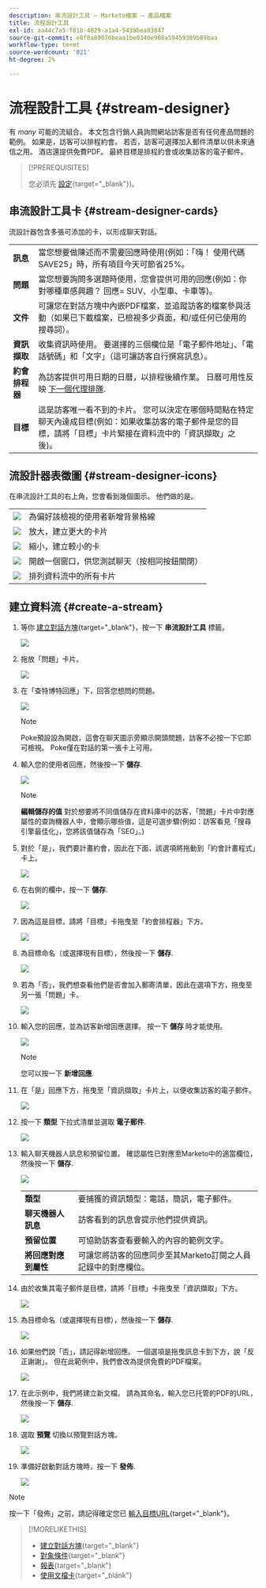 ```yaml
---
description: 串流設計工具 — Marketo檔案 — 產品檔案
title: 流程設計工具
exl-id: aa44c7a5-f81b-4029-a1a4-5439bea83847
source-git-commit: e0f0a89076beaa1be0340e908a59459389b89baa
workflow-type: tm+mt
source-wordcount: '821'
ht-degree: 2%

---
```


# 流程設計工具 {#stream-designer}

有 _many_ 可能的流組合。 本文包含行銷人員詢問網站訪客是否有任何產品問題的範例。 如果是，訪客可以排程約會。 若否，訪客可選擇加入郵件清單以供未來通信之用。 酒店還提供免費PDF。 最終目標是排程約會或收集訪客的電子郵件。

>[!PREREQUISITES]
>
>您必須先 [設定](/help/marketo/product-docs/demand-generation/dynamic-chat/integrations/using-the-document-card.md){target=&quot;_blank&quot;})。

## 串流設計工具卡 {#stream-designer-cards}

流設計器包含多張可添加的卡，以形成聊天對話。

<table>
 <tr>
  <td><strong>訊息</strong></td>
  <td>當您想要做陳述而不需要回應時使用(例如：「嗨！ 使用代碼SAVE25」時，所有項目今天可節省25%。
</td>
 </tr>
 <tr>
  <td><strong>問題</strong></td>
  <td>當您想要詢問多選題時使用，您會提供可用的回應(例如：你對哪種車感興趣？ 回應= SUV、小型車、卡車等)。</td>
 </tr>
 <tr>
  <td><strong>文件</strong></td>
  <td>可讓您在對話方塊中內嵌PDF檔案，並追蹤訪客的檔案參與活動（如果已下載檔案，已檢視多少頁面，和/或任何已使用的搜尋詞）。</td>
 </tr>
 <tr>
  <td><strong>資訊擷取</strong></td>
  <td>收集資訊時使用。 要選擇的三個欄位是「電子郵件地址」、「電話號碼」和「文字」（這可讓訪客自行撰寫訊息）。</td>
 </tr>
 <tr>
  <td><strong>約會排程器</strong></td>
  <td>為訪客提供可用日期的日曆，以排程後續作業。 日曆可用性反映 <a href="/help/marketo/product-docs/demand-generation/dynamic-chat/dynamic-chat-overview.md#routing">下一個代理排隊</a>.</td>
 </tr>
 <tr>
  <td><strong>目標</strong></td>
  <td>這是訪客唯一看不到的卡片。 您可以決定在哪個時間點在特定聊天內達成目標(例如：如果收集訪客的電子郵件是您的目標，請將「目標」卡片緊接在資料流中的「資訊擷取」之後)。</td>
 </tr>
</table>

## 流設計器表徵圖 {#stream-designer-icons}

在串流設計工具的右上角，您會看到幾個圖示。 他們做的是。

<table>
 <tr>
  <td><img src="assets/stream-designer-1.png"></td>
  <td>為偏好該檢視的使用者新增背景格線</td>
 </tr>
 <tr>
  <td><img src="assets/stream-designer-2.png"></td>
  <td>放大，建立更大的卡片</td>
 </tr>
 <tr>
  <td><img src="assets/stream-designer-3.png"></td>
  <td>縮小，建立較小的卡</td>
 </tr>
 <tr>
  <td><img src="assets/stream-designer-4.png"></td>
  <td>開啟一個窗口，供您測試聊天（按相同按鈕關閉）</td>
 </tr>
 <tr>
  <td><img src="assets/stream-designer-5.png"></td>
  <td>排列資料流中的所有卡片</td>
 </tr>
</table>

## 建立資料流 {#create-a-stream}

1. 等你 [建立對話方塊](/help/marketo/product-docs/demand-generation/dynamic-chat/dialogues/create-a-dialogue.md){target=&quot;_blank&quot;}，按一下 **串流設計工具** 標籤。

   ![](assets/stream-designer-6.png)

1. 拖放「問題」卡片。

   ![](assets/stream-designer-7.png)

1. 在「查特博特回應」下，回答您想問的問題。

   ![](assets/stream-designer-8.png)

   >[!NOTE]
   >
   >Poke預設設為開啟，這會在聊天圖示旁顯示開頭問題，訪客不必按一下它即可檢視。 Poke僅在對話的第一張卡上可用。

1. 輸入您的使用者回應，然後按一下 **儲存**.

   ![](assets/stream-designer-9.png)

   >[!NOTE]
   >
   >**編輯儲存的值** 對於想要將不同值儲存在資料庫中的訪客，「問題」卡片中對應屬性的查詢機器人中，會顯示哪些值，這是可選步驟(例如：訪客看見「搜尋引擎最佳化」，您將該值儲存為「SEO」。)

1. 對於「是」，我們要計畫約會，因此在下面，該選項將拖動到「約會計畫程式」卡上。

   ![](assets/stream-designer-10.png)

1. 在右側的欄中，按一下 **儲存**.

   ![](assets/stream-designer-11.png)

1. 因為這是目標，請將「目標」卡拖曳至「約會排程器」下方。

   ![](assets/stream-designer-12.png)

1. 為目標命名（或選擇現有目標），然後按一下 **儲存**.

   ![](assets/stream-designer-13.png)

1. 若為「否」，我們想查看他們是否會加入郵寄清單，因此在選項下方，拖曳至另一張「問題」卡。

   ![](assets/stream-designer-14.png)

1. 輸入您的回應，並為訪客新增回應選擇。 按一下 **儲存** 時才能使用。

   ![](assets/stream-designer-15.png)

   >[!NOTE]
   >
   >您可以按一下 **新增回應**.

1. 在「是」回應下方，拖曳至「資訊擷取」卡片上，以便收集訪客的電子郵件。

   ![](assets/stream-designer-16.png)

1. 按一下 **類型** 下拉式清單並選取 **電子郵件**.

   ![](assets/stream-designer-17.png)

1. 輸入聊天機器人訊息和預留位置。 確認屬性已對應至Marketo中的適當欄位，然後按一下 **儲存**.

   ![](assets/stream-designer-18.png)

   <table>
    <tr>
     <td><strong>類型</strong></td>
     <td>要捕獲的資訊類型：電話，簡訊，電子郵件。</td>
    </tr>
    <tr>
     <td><strong>聊天機器人訊息</strong></td>
     <td>訪客看到的訊息會提示他們提供資訊。</td>
    </tr>
    <tr>
     <td><strong>預留位置</strong></td>
     <td>可協助訪客查看要輸入的內容的範例文字。</td>
    </tr>
    <tr>
     <td><strong>將回應對應到屬性</strong></td>
     <td>可讓您將訪客的回應同步至其Marketo訂閱之人員記錄中的對應欄位。</td>
    </tr>
   </table>

1. 由於收集其電子郵件是目標，請將「目標」卡拖曳至「資訊擷取」下方。

   ![](assets/stream-designer-19.png)

1. 為目標命名（或選擇現有目標），然後按一下 **儲存**.

   ![](assets/stream-designer-20.png)

1. 如果他們說「否」，請記得新增回應。 一個選項是拖曳訊息卡到下方，說「反正謝謝」。 但在此範例中，我們會改為提供免費的PDF檔案。

   ![](assets/stream-designer-21.png)

1. 在此示例中，我們將建立新文檔。 請為其命名，輸入您已托管的PDF的URL，然後按一下 **儲存**.

   ![](assets/stream-designer-22.png)

1. 選取 **預覽** 切換以預覽對話方塊。

   ![](assets/stream-designer-23.png)

1. 準備好啟動對話方塊時，按一下 **發佈**.

   ![](assets/stream-designer-24.png)

>[!NOTE]
>
>按一下「發佈」之前，請記得確定您已 [輸入目標URL](/help/marketo/product-docs/demand-generation/dynamic-chat/dialogues/audience-criteria.md#target){target=&quot;_blank&quot;}。

>[!MORELIKETHIS]
>
>* [建立對話方塊](/help/marketo/product-docs/demand-generation/dynamic-chat/dialogues/create-a-dialogue.md){target=&quot;_blank&quot;}
>* [對象條件](/help/marketo/product-docs/demand-generation/dynamic-chat/dialogues/audience-criteria.md){target=&quot;_blank&quot;}
>* [報表](/help/marketo/product-docs/demand-generation/dynamic-chat/dialogues/reports.md){target=&quot;_blank&quot;}
>* [使用文檔卡](/help/marketo/product-docs/demand-generation/dynamic-chat/integrations/using-the-document-card.md){target=&quot;_blank&quot;}

